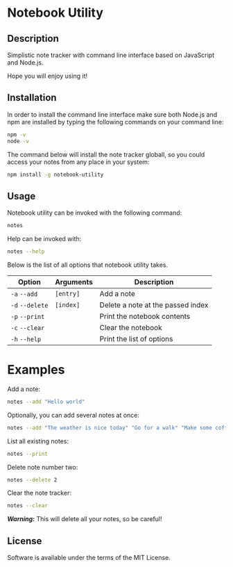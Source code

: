 # Notebook Utility

## Description

Simplistic note tracker with command line interface based on JavaScript and Node.js.

Hope you will enjoy using it!

## Installation

In order to install the command line interface make sure both Node.js and npm are installed by typing the following commands on your command line:

```bash
npm -v
node -v
```

The command below will install the note tracker globall, so you could access your notes from any place in your system:

```bash
npm install -g notebook-utility
```

## Usage

Notebook utility can be invoked with the following command:

```bash
notes
```

Help can be invoked with:

```bash
notes --help
```

Below is the list of all options that notebook utility takes.

Option          | Arguments   | Description
--------------- | ----------- | -----------------------------------
`-a` `--add`    | `[entry]`   | Add a note
`-d` `--delete` | `[index]`   | Delete a note at the passed index
`-p` `--print`  |             | Print the notebook contents
`-c` `--clear`  |             | Clear the notebook
`-h` `--help`   |             | Print the list of options

# Examples

Add a note:

```bash
notes --add "Hello world"
```

Optionally, you can add several notes at once:

```bash
notes --add "The weather is nice today" "Go for a walk" "Make some coffee"
```

List all existing notes:

```bash 
notes --print
```

Delete note number two:

```bash
notes --delete 2
```

Clear the note tracker:

```bash
notes --clear
```

*__Warning:__* This will delete all your notes, so be careful!


## License
Software is available under the terms of the MIT License.